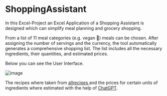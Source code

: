 # ShoppingAssistant

In this Excel-Project an Excel Application of a Shopping Assistant is designed which can simplify meal planning and grocery shopping.

From a list of 11 meal categories (e.g. vegan 🍃) meals can be chosen. After assigning the number of servings and the currency, the tool automatically generates a comprehensive shopping list.
The list includes all the necessary ingredients, their quantities, and estimated prices. 

Below you can see the User Interface. 

![image](https://github.com/user-attachments/assets/d9faaa12-0424-4038-a666-7bc8ba370a94)

The recipes where taken from [allrecipes ](https://www.allrecipes.com/) and the prices for certain units of ingredients where estimated with the help of [ChatGPT](https://chatgpt.com/). 

